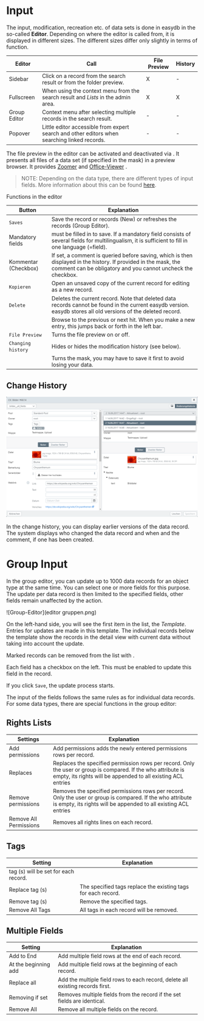 # Input


The input, modification, recreation etc. of data sets is done in easydb in the so-called **Editor**. Depending on where the editor is called from, it is displayed in different sizes. The different sizes differ only slightly in terms of function.

|Editor|Call|File Preview|History|
|--|--|--|--|
|Sidebar|Click on a record from the search result or from the folder preview. |X|-|
|Fullscreen|When using the context menu from the search result and *Lists* in the admin area. |X|X|
|Group Editor|Context menu after selecting multiple records in the search result. |-|-|
|Popover|Little editor accessible from expert search and other editors when searching linked records. |-|-|

The file preview in the editor can be activated and deactivated via <i class="fa fa-picture-o" aria-hidden="true"></i>. It presents all files of a data set (if specified in the mask) in a preview browser. It provides [Zoomer](././datatypes/datatypes.md#tools) and [Office-Viewer](././datatypes/datatypes.md#tools) .

> NOTE: Depending on the data type, there are different types of input fields. More information about this can be found [here](././datatypes/datatypes.md).

Functions in the editor

|Button|Explanation|
|--|--|
|<code class="button">Saves</code>|Save the record or records (New) or refreshes the records (Group Editor). |
|Mandatory fields | must be filled in to save. If a mandatory field consists of several fields for multilingualism, it is sufficient to fill in one language (=field). |
|Kommentar (Checkbox)|If set, a comment is queried before saving, which is then displayed in the history. If provided in the mask, the comment can be obligatory and you cannot uncheck the checkbox. |
|<code class="button">Kopieren</code>|Open an unsaved copy of the current record for editing as a new record. |
|<code class="button">Delete</code>|Deletes the current record. Note that deleted data records cannot be found in the current easydb version. easydb stores all old versions of the deleted record. |
|<i class="fa fa-chevron-left"></i><i class="fa fa-chevron-right"></i>|Browse to the previous or next hit. When you make a new entry, this jumps back or forth in the left bar. |
|<code class="button">File Preview</code>|Turns the file preview on or off. |
|<code class="button">Changing history</code>|Hides or hides the modification history (see below). |
|<code class="button"><Mask></code>|Turns the mask, you may have to save it first to avoid losing your data. |


## <a name="history"></a> Change History

![Change History in Full Screen Editor](historie.png)

In the change history, you can display earlier versions of the data record. The system displays who changed the data record and when and the comment, if one has been created.


# <a name="group"></a>Group Input

In the group editor, you can update up to 1000 data records for an object type at the same time. You can select one or more fields for this purpose. The update per data record is then limited to the specified fields, other fields remain unaffected by the action.

![Group-Editor](editor gruppen.png)

On the left-hand side, you will see the first item in the list, the *Template*. Entries for updates are made in this template. The individual records below the template show the records in the detail view with current data without taking into account the update.

Marked records can be removed from the list with <i class="fa fa-minus"></i>.

Each field has a checkbox on the left. This must be enabled to update this field in the record.

If you click <code class="button">Save</code>, the update process starts.

The input of the fields follows the same rules as for individual data records. For some data types, there are special functions in the group editor:

## Rights Lists

|Settings|Explanation|
|--|--|
|Add permissions|Add permissions adds the newly entered permissions rows per record. |
|Replaces|Replaces the specified permission rows per record. Only the user or group is compared. If the who attribute is empty, its rights will be appended to all existing ACL entries
|Remove permissions|Removes the specified permissions rows per record. Only the user or group is compared. If the who attribute is empty, its rights will be appended to all existing ACL entries
|Remove All Permissions|Removes all rights lines on each record. |

## Tags

|Setting|Explanation|
|--|--|
|tag (s) will be set for each record. |
|Replace tag (s)|The specified tags replace the existing tags for each record. |
|Remove tag (s)|Remove the specified tags. |
|Remove All Tags|All tags in each record will be removed. |

## Multiple Fields

|Setting|Explanation|
|--|--|
|Add to End|Add multiple field rows at the end of each record. |
|At the beginning add|Add multiple field rows at the beginning of each record. |
|Replace all|Add the multiple field rows to each record, delete all existing records first. |
|Removing if set|Removes multiple fields from the record if the set fields are identical. |
|Remove All|Remove all multiple fields on the record.|

